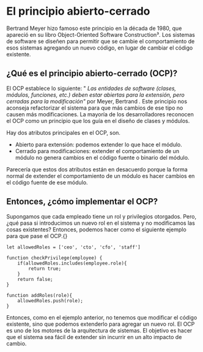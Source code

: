 # El principio abierto-cerrado

Bertrand Meyer hizo famoso este principio en la década de 1980, que apareció en su libro Object-Oriented Software Construction³. Los sistemas de software se diseñen para permitir que se cambie el comportamiento de esos sistemas agregando un nuevo código, en lugar de cambiar el código existente.

## ¿Qué es el principio abierto-cerrado (OCP)?

El OCP establece lo siguiente: " *Las entidades de software (clases, módulos, funciones, etc.) deben estar abiertas para la extensión, pero cerradas para la modificación"* por Meyer, Bertrand *.* Este principio nos aconseja refactorizar el sistema para que más cambios de ese tipo no causen más modificaciones. La mayoría de los desarrolladores reconocen el OCP como un principio que los guía en el diseño de clases y módulos.

Hay dos atributos principales en el OCP, son.

- Abierto para extensión: podemos extender lo que hace el módulo.
- Cerrado para modificaciones: extender el comportamiento de un módulo no genera cambios en el código fuente o binario del módulo.

Parecería que estos dos atributos están en desacuerdo porque la forma normal de extender el comportamiento de un módulo es hacer cambios en el código fuente de ese módulo.

## Entonces, ¿cómo implementar el OCP?

Supongamos que cada empleado tiene un rol y privilegios otorgados. Pero, ¿qué pasa si introducimos un nuevo rol en el sistema y no modificamos las cosas existentes? Entonces, podemos hacer como el siguiente ejemplo para que pase el OCP.{}

```tsx
let allowedRoles = ['ceo', 'cto', 'cfo', 'staff']

function checkPrivilege(employee) {
	if(allowedRoles.includes(employee.role){
		return true;
	}
	return false;
}

function addRoles(role){
	allowedRoles.push(role);
}
```

Entonces, como en el ejemplo anterior, no tenemos que modificar el código existente, sino que podemos extenderlo para agregar un nuevo rol. El OCP es uno de los motores de la arquitectura de sistemas. El objetivo es hacer que el sistema sea fácil de extender sin incurrir en un alto impacto de cambio.

